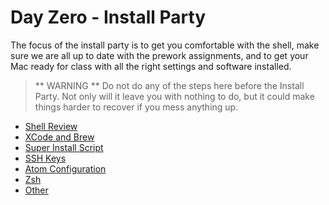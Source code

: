 # Day Zero - Install Party

The focus of the install party is to get you comfortable with the shell, make sure we are all up to date with the prework assignments, and to get your Mac ready for class with all the right settings and software installed.

> ** WARNING ** Do not do any of the steps here before the Install Party.
> Not only will it leave you with nothing to do, but it could make things harder to recover if you mess anything up.

* [Shell Review](shell.html)
* [XCode and Brew](xcode.html)
* [Super Install Script](super-installer.html)
* [SSH Keys](ssh.html)
* [Atom Configuration](atom.html)
* [Zsh](zsh.html)
* [Other](other.html)
